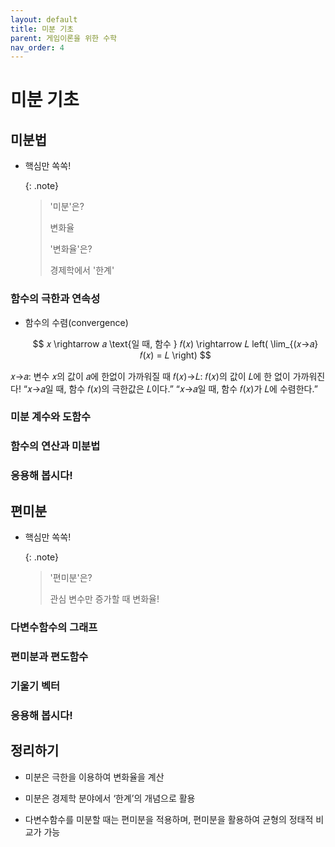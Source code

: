 ```yaml
---
layout: default
title: 미분 기초
parent: 게임이론을 위한 수학
nav_order: 4
---
```



# 미분 기초

## 미분법

- 핵심만 쏙쏙! 

    {: .note}
	> '미분'은?
	>
	> 변화율
	>
	> '변화율'은?
	> 
	> 경제학에서 '한계'


### 함수의 극한과 연속성

- 함수의 수렴(convergence)

    $$
    𝑥 \rightarrow 𝑎 \text{일 때, 함수 } 𝑓(𝑥) \rightarrow 𝐿 left( \lim_{(𝑥→𝑎} ⁡𝑓(𝑥) = 𝐿 \right) 
	$$
	
𝑥→𝑎: 변수 𝑥의 값이 𝑎에 한없이 가까워질 때
𝑓(𝑥)→𝐿: 𝑓(𝑥)의 값이 𝐿에 한 없이 가까워진다!
“𝑥→𝑎일 때, 함수 𝑓(𝑥)의 극한값은 𝐿이다.”
“𝑥→𝑎일 때, 함수 𝑓(𝑥)가 𝐿에 수렴한다.”

<!-- 좌극한과 우극한
좌극한 𝑥→𝑎−:변수 𝑥가 𝑎보다 작은 값에서(왼쪽에서) 𝑎에 한없이 가까워질 때 좌극한값은 그때 함수 𝑓(𝑥)가 수렴하는 값
우극한 𝑥→𝑎+:변수 𝑥가 𝑎보다 큰 값에서(오른쪽에서) 𝑎에 한없이 가까워질 때 우극한값은 그때 함수 𝑓(𝑥)가 수렴하는 값
lim┬(𝑥→𝑎)⁡𝑓(𝑥)=𝐿 ⇔ lim┬(𝑥→𝑎−)⁡𝑓(𝑥)=lim┬(𝑥→𝑎+)⁡𝑓(𝑥)=𝐿

함수의 극한값에 대한 사칙연산𝑥→𝑎일 때, 수렴하는 𝑓(𝑥)→𝛼, 𝑔(𝑥)→𝛽 에 대하여
(실수배) lim┬(𝑥→𝑎) 𝑘𝑓(𝑥)=𝑘 lim┬(𝑥→𝑎) 𝑓(𝑥)=𝑘𝛼 (𝑘는 상수)
(덧셈,뺄셈) lim┬(𝑥→𝑎) {𝑓(𝑥)±𝑔(𝑥)}=lim┬(𝑥→𝑎) 𝑓(𝑥)±lim┬(𝑥→𝑎) 𝑔(𝑥)=𝛼±𝛽
(곱셈) lim┬(𝑥→𝑎) {𝑓(𝑥)𝑔(𝑥)}={lim┬(𝑥→𝑎) 𝑓(𝑥)}{lim┬(𝑥→𝑎) 𝑔(𝑥)}=𝛼𝛽
(나눗셈) lim┬(𝑥→𝑎)  (𝑓(𝑥))/(𝑔(𝑥))=(lim┬(𝑥→𝑎) 𝑓(𝑥))/(lim┬(𝑥→𝑎) 𝑔(𝑥))=𝛼/𝛽 (단, 𝛽≠0)


다항함수의 극한
다항함수: 𝑓(𝑥)=𝑎_𝑛 𝑥^𝑛+𝑎_((𝑛−1) ) 𝑥^(𝑛−1)+⋯+𝑎_1 𝑥+𝑎_0
다항함수 𝑓(𝑥)의 극한:lim┬(𝑥→𝑣)⁡𝑓(𝑥) =lim┬(𝑥→𝑣)⁡(𝑎_𝑛 𝑥^𝑛+𝑎_((𝑛−1) ) 𝑥^(𝑛−1)+⋯+𝑎_1 𝑥+𝑎_0 )=lim┬(𝑥→𝑣)⁡(𝑎_𝑛 𝑥^𝑛 )+lim┬(𝑥→𝑣)⁡(𝑎_((𝑛−1) ) 𝑥^(𝑛−1) )+⋯+lim┬(𝑥→𝑣)⁡(𝑎_1 𝑥)+lim┬(𝑥→𝑣)⁡(𝑎_0 )=𝑎_𝑛 𝑣^𝑛+𝑎_((𝑛−1) ) 𝑣^(𝑛−1)+⋯+𝑎_𝑛 𝑣+𝑎_0=𝑓(𝑣)


엄밀한 극한의 정의: 입실론(𝜖)-델타(𝛿) 논법
𝑥→𝑎일 때, 𝑓(𝑥)→𝐿 ⇔ lim┬(𝑥→𝑎)⁡𝑓(𝑥)=𝐿
임의의 𝜖>0에 대하여, 다음을 만족하는 𝛿가 존재
0<|𝑥−𝑎|<𝛿이면, |𝑓(𝑥)−𝐿|<𝜖
입실론-델타 논법으로 lim┬(𝑥→1)⁡(3𝑥−2)=1을 증명|(3𝑥−2)−1|=|3𝑥−3|=3|𝑥−1|<𝜖 0<𝛿<𝜖/3를 만족하는 𝛿를 설정하면,(예를 들어 𝛿=𝜖/4)0<|𝑥−1|<𝛿 ⇒ 0<3|𝑥−1|<3𝛿<𝜖

점 𝑥=𝑎에서 함수 𝑓(𝑥)의 연속
점 𝑥=𝑎에서 함수 𝑓(𝑥)의 극한값과 함숫값이 일치
lim┬(𝑥→𝑎)⁡𝑓(𝑥)=𝑓(𝑎)

닫힌 구간 [𝑎,𝑏]에서 함수 𝑓(𝑥)의 연속
열린 구간(𝑎,𝑏)의 임의의 점에서 함수 𝑓(𝑥)가 연속
닫힌 구간 [𝑎,𝑏]의 양끝점에서 좌/우극한값과 함숫값 일치lim┬(𝑥→𝑎+)⁡𝑓(𝑥)=𝑓(𝑎), lim┬(𝑥→𝑏−)⁡𝑓(𝑥)=𝑓(𝑏)   -->




### 미분 계수와 도함수

<!-- 평균변화율의 정의닫힌 구간 [𝑎,𝑏]에서 함수 𝑓(𝑥)(또는 𝑦)의 평균변화율
Δ𝑦/Δ𝑥=(Δ𝑓(𝑥))/Δ𝑥=(𝑓(𝑏)−𝑓(𝑎))/(𝑏−𝑎)=(𝑓(𝑎+Δ𝑥)−𝑓(𝑎))/Δ𝑥
𝛥𝑥=𝑏−𝑎>0:𝑥의 값이 𝑎부터 𝑏까지 증가할 때, 그 증가한 값
𝛥𝑦=𝑓(𝑏)−𝑓(𝑎):𝑥의 값이 𝑎부터 𝑏까지 증가할 때, 함수 𝑓(𝑥)의 함숫값이 변화한 값


평균변화율의 기하학적 의미닫힌 구간 [𝑎,𝑏]에서 함수 𝑓(𝑥)(또는 𝑦)의 평균변화율
좌표평면 위 닫힌 구간의 양끝점 (𝑎, 𝑓(𝑎))와 (𝑏, 𝑓(𝑏))를지나는 직선의 기울기 직선의 기울기

순간변화율의 정의점 𝑥=𝑎에서 함수 𝑓(𝑥)의 순간변화율
lim┬(𝑏→𝑎)  Δ𝑦/Δ𝑥=lim┬(Δ𝑥→0)  Δ𝑦/Δ𝑥=lim┬(Δ𝑥→0)  (𝑓(𝑎+Δ𝑥)−𝑓(𝑎))/Δ𝑥=lim┬(𝑏→𝑎)  (𝑓(𝑏)−𝑓(𝑎))/(𝑏−𝑎)
평균변화율을 정의하는 구간 [𝑎,𝑏]을 𝑏→𝑎로 압축시켰을 때평균변화율 Δ𝑦/Δ𝑥의 극한값

순간변화율의 기하학적 의미점 𝑥=𝑎에서 함수 𝑓(𝑥)의 순간변화율
좌표평면 위 한 점 (𝑎, 𝑓(𝑎))에서함수 𝑦=𝑓(𝑥)  의 그래프에 접하는 접선의 기울기

미분계수 𝑓^′ (𝑎) 점 𝑥=𝑎에서 함수 𝑓(𝑥)의 순간변화율
𝑓^′ (𝑎)=lim┬(𝑥→𝑎)  (𝑓(𝑥)−𝑓(𝑎))/(𝑥−𝑎)=lim┬(Δ𝑥→0)  (𝑓(𝑎+Δ𝑥)−𝑓(𝑎))/Δ𝑥
미분계수의 다른 표현: 𝑦^′ |_(𝑥=𝑎), ├ 𝑑𝑦/𝑑𝑥┤|_(𝑥=𝑎)
𝑦=𝑓(𝑥)=𝑥^2+2𝑥−3의 𝑥=2에서 미분계수
	𝑓^′ (2)=lim┬(𝑥→2)  (𝑓(𝑥)−𝑓(2))/(𝑥−2)=lim┬(𝑥→2)  ((𝑥^2+2𝑥−3)−(2^2+2×2−3))/(𝑥−2) 		=lim┬(𝑥→2)  (𝑥^2+2𝑥−8)/(𝑥−2)=lim┬(𝑥→2)  (𝑥−2)(𝑥+4)/(𝑥−2)=lim┬(𝑥→2) (𝑥+4)=6


도함수 𝑓^′ (𝑥) 함수 𝑓(𝑥)의 정의역 임의의 점에 대한 순간변화율
미분계수 𝑓^′ (𝑎)=lim┬(𝑥→𝑎)  (𝑓(𝑥)−𝑓(𝑎))/(𝑥−𝑎)=lim┬(Δ𝑥→0)  (𝑓(𝑎+Δ𝑥)−𝑓(𝑎))/Δ𝑥
도함수 𝑓^′ (𝑥)=lim┬(Δ𝑥→0)  (𝑓(𝑥+Δ𝑥)−𝑓(𝑥))/Δ𝑥
도함수의 다른 표현: 𝑦′, 𝑑𝑦/𝑑𝑥, 𝑑𝑓(𝑥)/𝑑𝑥, 𝑑/𝑑𝑥 𝑓(𝑥)


다항함수의 도함수
𝑓(𝑥)=𝑥
	𝑓^′ (𝑥)=lim┬(Δ𝑥→0)  (𝑓(𝑥+Δ𝑥)−𝑓(𝑥))/Δ𝑥=lim┬(Δ𝑥→0)  ((𝑥+Δ𝑥)−𝑥)/Δ𝑥
		=lim┬(Δ𝑥→0)  Δ𝑥/Δ𝑥=lim┬(Δ𝑥→0) (1)=1
𝑓(𝑥)=𝑥^2
	𝑓^′ (𝑥)=lim┬(Δ𝑥→0)  (𝑓(𝑥+Δ𝑥)−𝑓(𝑥))/Δ𝑥=lim┬(Δ𝑥→0)  ((𝑥+Δ𝑥)^2−𝑥^2)/Δ𝑥
		=lim┬(Δ𝑥→0)  (2𝑥Δ𝑥+(Δ𝑥)^2)/Δ𝑥=lim┬(Δ𝑥→0) (2𝑥+Δ𝑥)=2𝑥

𝑓(𝑥)=𝑥^3
	𝑓^′ (𝑥)=lim┬(Δ𝑥→0)  (𝑓(𝑥+Δ𝑥)−𝑓(𝑥))/Δ𝑥=lim┬(Δ𝑥→0)  ((𝑥+Δ𝑥)^3−𝑥^3)/Δ𝑥
		=lim┬(Δ𝑥→0)  (3𝑥^2 (Δ𝑥)+3𝑥(Δ𝑥)^2+(Δ𝑥)^3)/Δ𝑥
		=lim┬(Δ𝑥→0) (3𝑥^2+3𝑥(Δ𝑥)+(Δ𝑥)^2 )=3𝑥^2
⋮
𝑓(𝑥)=𝑥^𝑛  𝑓^′ (𝑥)=𝑛𝑥^(𝑛−1) -->


### 함수의 연산과 미분법

<!-- 미분법 기본 공식함수 𝑓(𝑥)와 𝑔(𝑥)의 도함수 𝑓′(𝑥)와 𝑔′(𝑥)가 존재할 때
𝑓(𝑥)=𝑐 (𝑐는 상수) ⇒ 𝑓^′ (𝑥)=0
𝑓(𝑥)=𝑥^𝑛 ⇒ 𝑓^′ (𝑥)=𝑛𝑥^(𝑛−1)
𝑦=𝑐𝑓(𝑥) ⇒ 𝑦^′=𝑐 𝑓^′ (𝑥)
𝑦=𝑓(𝑥)±𝑔(𝑥) ⇒ 𝑦^′=𝑓^′ (𝑥)±𝑔^′ (𝑥)
𝑦=𝑓(𝑥)𝑔(𝑥) ⇒ 𝑦^′=𝑓^′ (𝑥)𝑔(𝑥)+𝑓(𝑥) 𝑔^′ (𝑥)
𝑦=𝑓(𝑥)/𝑔(𝑥)  ⇒ 𝑦^′=(𝑓^′ (𝑥)𝑔(𝑥)−𝑓(𝑥) 𝑔^′ (𝑥))/{𝑔(𝑥)}^2


합성함수의 미분법(연쇄법칙, Chain Rule)합성함수 𝑦=𝑓(𝑔(𝑥))의 도함수
𝑦=𝑓(𝑢), 𝑢=𝑔(𝑥)로 단순화
𝑑𝑦/𝑑𝑥=lim┬(Δ𝑥→0)  Δ𝑦/Δ𝑥=lim┬(Δ𝑥→0) (Δ𝑦/Δ𝑢×Δ𝑢/Δ𝑥)=lim┬(Δ𝑥→0) (Δ𝑦/Δ𝑢)×lim┬(Δ𝑥→0) (Δ𝑢/Δ𝑥)

𝑦=(2𝑥+1)^3 의 도함수𝑦=𝑢^3, 𝑢=2𝑥+1𝑑𝑦/𝑑𝑥=𝑑𝑦/𝑑𝑢×𝑑𝑢/𝑑𝑥=(3𝑢^2 )×(2)=6𝑢^2=6(2𝑥+1)^2


음함수 미분법
음함수(implicit function):𝑦=𝑓(𝑥)꼴(양함수)로 표현이 되지 않은 함수
음함수를 미분하려면? 관계식을 정리하여 𝑑𝑦/𝑑𝑥를 유도
𝑦=√(𝑥+1)의 도함수는?양변을 제곱하여 𝑦^2=𝑥+1양변을 𝑥로 미분하면 2𝑦 𝑑𝑦/𝑑𝑥=1  𝑑𝑦/𝑑𝑥=1/2𝑦=1/(2√(𝑥+1))  -->



### 응용해 봅시다!

<!-- 평균수입함수로부터 한계수입함수 계산
평균수입(average revenue)함수: 𝐴𝑅=20−𝑄
수입함수:𝑅=𝐴𝑅×𝑄=(20−𝑄)𝑄=20𝑄−𝑄^2
한계수입(marginal revenue) 함수𝑀𝑅=𝑑𝑅/𝑑𝑄=𝑑/𝑑𝑄 (20𝑄−𝑄^2 )=20−2𝑄
수입, 평균수입, 한계수입 사이의 관계는? -->






## 편미분

- 핵심만 쏙쏙! 

    {: .note}
	> '편미분'은?
	> 
	> 관심 변수만 증가할 때 변화율!


### 다변수함수의 그래프

<!-- 다변수함수의 정의
𝐷⊆𝑅^𝑛일 때, 𝐷에서 정의된 함수 𝑓가임의의 순서쌍 (𝑥_1,𝑥_2,⋯,𝑥_𝑛 )∈𝐷와실수 𝑧=𝑓(𝑥_1,𝑥_2,⋯,𝑥_𝑛 )사이 관계를 지정하는 규칙
다변수함수 예시가로의 길이가 𝑥, 세로의 길이가 𝑦인 직사각형의 넓이 𝐴=𝑥𝑦반지름의 길이 𝑟, 높이가 ℎ인 직원기둥의 부피 𝑉=𝜋𝑟^2 ℎ

다변수함수의 정의역(domain)
다변수함수 𝑓의 정의역이 특별히 명시되지 않았다면,𝑓의 정의역 𝐷는 𝑓를 가장 잘 정의하는 최대(maximal) 집합
 𝑧=√(𝑥^2+𝑦^2 )의 정의역:𝐷={(𝑥, 𝑦)│𝑥^2+𝑦^2≥0}=ℝ^2  좌표평면 전체
 𝑧=√(9−𝑥^2−𝑦^2 )의 정의역:𝐷={(𝑥, 𝑦)│9−𝑥^2−𝑦^2≥0}      ={(𝑥, 𝑦)│𝑥^2+𝑦^2≤9}  원의 내부


다변수함수의 치역(range)
다변수함수 𝑓와 그 정의역 𝐷가 주어졌을 때, 𝑓가 가질 수 있는 값의 집합
 𝑧=√(𝑥^2+𝑦^2 )의 치역: 정의역 𝐷=ℝ^2𝑓(𝐷)={𝑧∈ℝ│𝑧≥0}  좌표공간의 𝑧≥0인 반공간
 𝑧=√(9−𝑥^2−𝑦^2 )의 치역: 정의역 𝐷는 원의 내부𝑓(𝐷)={𝑧∈ℝ│0≤𝑧≤3}  좌표공간 중 0≤𝑧≤3인 영역(공간)

절단면(cross-section)
다변수함수 𝑧=𝑓(𝑥_1,𝑥_2,⋯,𝑥_𝑛 )의 𝑥_𝑖=𝑐에서 절단면은𝑧=𝑓(𝑥_1,𝑥_2,⋯,𝑥_𝑛 )와 𝑥_𝑖=𝑐의 교집합
 𝑧=√(4−𝑥^2−𝑦^2 )의 𝑦=1에서 절단면:반구 𝑥^2+𝑦^2+𝑧^2=4(𝑧≥0)과 평면 𝑦=1의 교집합 𝑥^2+(1)^2+𝑧^2=4(𝑧≥0)  반원 𝑥^2+𝑧^2=3(𝑧≥0)
 𝑧=√(4−𝑥^2−𝑦^2 )의 𝑥=0에서 절단면:반구 𝑥^2+𝑦^2+𝑧^2=4(𝑧≥0)과 평면 𝑥=0의 교집합 (0)^2+𝑦^2+𝑧^2=4(𝑧≥0)  반원 𝑦^2+𝑧^2=4(𝑧≥0)


등위선(level curve)
다변수함수 𝑧=𝑓(𝑥_1,𝑥_2,⋯,𝑥_𝑛 )가 같은 높이(level)𝑧=𝑘인 값을 갖는 순서쌍 (𝑥_1,𝑥_2,⋯,𝑥_𝑛 )의 집합
 𝑧=𝑓(𝑥_1,𝑥_2,⋯,𝑥_𝑛 )와 𝑧=𝑘의 교집합
 𝑧=𝑓(𝑥, 𝑦)=𝑥^2+𝑦^2의 그래프? 포물면(paraboloid) 𝑧=0: 0=𝑥^2+𝑦^2 𝑧=1: 1=𝑥^2+𝑦^2 𝑧=2: 2=𝑥^2+𝑦^2	⋮

다변수함수 𝑧=𝑓(𝑥_1,𝑥_2,⋯,𝑥_𝑛 )가 같은 높이(level)𝑧=𝑘인 값을 갖는 순서쌍 (𝑥_1,𝑥_2,⋯,𝑥_𝑛 )의 집합
 𝑧=𝑓(𝑥_1,𝑥_2,⋯,𝑥_𝑛 )와 𝑧=𝑘의 교집합
 𝑧=𝑓(𝑥, 𝑦)=√(𝑥^2+𝑦^2 )의 그래프? 원뿔(cone) 𝑧=0: 0=√(𝑥^2+𝑦^2 ) 𝑧=1: 1=√(𝑥^2+𝑦^2 ) 𝑧=2: 2=√(𝑥^2+𝑦^2 )	⋮

다변수함수 𝑧=𝑓(𝑥_1,𝑥_2,⋯,𝑥_𝑛 )가 같은 높이(level)𝑧=𝑘인 값을 갖는 순서쌍 (𝑥_1,𝑥_2,⋯,𝑥_𝑛 )의 집합
 𝑧=𝑓(𝑥_1,𝑥_2,⋯,𝑥_𝑛 )와 𝑧=𝑘의 교집합
 𝑧=𝑓(𝑥, 𝑦)=𝑥^2−𝑦^2의 그래프? 쌍곡면(hyperboloid) 𝑧=0: 0=𝑥^2−𝑦^2 𝑧=1: 1=𝑥^2−𝑦^2 𝑧=2: 2=𝑥^2−𝑦^2	⋮  -->



### 편미분과 편도함수

<!-- 편미분계수
 𝑧=𝑓(𝑥,𝑦)에 대하여 𝑦=𝑏이고 𝑥만 변화할 때
 𝑔(𝑥)=𝑓(𝑥, 𝑏)일 때, 𝑔(𝑥)가 𝑥=𝑎에서 미분가능
 𝑔^′ (𝑎)=lim┬(ℎ→0)  (𝑔(𝑎+ℎ)−𝑔(𝑎))/ℎ  (𝑎,𝑏)에서 𝑓의 𝑥에 대한 편미분계수
편미분계수의 표현: 𝑓_𝑥 (𝑎,𝑏); 𝜕𝑓/𝜕𝑥 (𝑎,𝑏); ├ 𝜕𝑧/𝜕𝑥┤|_((𝑥,𝑦)=(𝑎,𝑏) )
    ※ 𝜕: 라운드 𝑑

 𝑧=𝑓(𝑥,𝑦)에 대하여 𝑥=𝑎이고 𝑦만 변화할 때
 𝑘(𝑦)=𝑓(𝑎, 𝑦)일 때, 𝑘(𝑦)가 𝑦=𝑏에서 미분가능
 𝑘^′ (𝑏)=lim┬(ℎ→0)  (𝑘(𝑏+ℎ)−𝑘(𝑏))/ℎ  (𝑎,𝑏)에서 𝑓의 𝑦에 대한 편미분계수
편미분계수의 표현: 𝑓_𝑦 (𝑎,𝑏); 𝜕𝑓/𝜕y (𝑎,𝑏);├ 𝜕𝑧/𝜕𝑦┤|_((𝑥,𝑦)=(𝑎,𝑏) )
    ※ 𝜕: 라운드 𝑑

편도함수(partial derivative)
 𝑧=𝑓(𝑥,𝑦)에 대하여 𝑓의 𝑥에 대한 편도함수:𝑓_𝑥 (𝑥,𝑦)=𝜕𝑓/𝜕𝑥 (𝑥,𝑦)=lim┬(ℎ→0)  (𝑓(𝑥+ℎ, 𝑦)−𝑓(𝑥,𝑦))/ℎ
 𝑧=𝑓(𝑥,𝑦)에 대하여 𝑓의 𝑦에 대한 편도함수: 𝑓_𝑦 (𝑥,𝑦)=𝜕𝑓/𝜕𝑦 (𝑥,𝑦)=lim┬(ℎ→0)  (𝑓(𝑥, 𝑦+ℎ)−𝑓(𝑥,𝑦))/ℎ

𝑧=𝑓(𝑥,𝑦)=3𝑥^2+𝑥𝑦+4𝑦^2의 𝑥에 대한 편도함수:𝑓_𝑥=𝜕𝑓/𝜕𝑥=6𝑥+𝑦
 𝑧=𝑓(𝑥,𝑦)=3𝑥^2+𝑥𝑦+4𝑦^2의 𝑦에 대한 편도함수:𝑓_𝑦=𝜕𝑓/𝜕𝑦=𝑥+8𝑦

편도함수와 일차근사(linear approximation)
함수 𝑓의 편도함수가 점 (𝑥_0, 𝑦_0 )에서 연속일 때,곡면 위의 점 (𝑥_0, 𝑦_0,𝑓(𝑥_0,𝑦_0 ))에서 𝑧=𝑓(𝑥, 𝑦)의 접평면
함수 𝑓의 편도함수가 점 (𝑥_0, 𝑦_0 )에서 연속일 때,점 (𝑥_0, 𝑦_0 )와 인접한 (𝑥, 𝑦)에서 함숫값 𝑓(𝑥, 𝑦)의 일차근사

𝑧=𝑓(𝑥_0,𝑦_0 )+𝑓_𝑥 (𝑥_0,𝑦_0 )(𝑥−𝑥_0 )+𝑓_𝑦 (𝑥_0,𝑦_0 )(𝑦−𝑦_0 )


 𝑧=𝑓(𝑥, 𝑦)=5−𝑥^2−2𝑦^2에 대하여𝑓(1.1, 0.9)의 근삿값을 (1, 1)의 일차근사를 이용하여 계산
 𝑓(1.1, 0.9)=𝑓(1+0.1, 1−0.1)𝑓_𝑥=𝜕𝑓/𝜕𝑥=−2𝑥  𝑓_𝑥 (1, 1)=−2,𝑓_𝑦=𝜕𝑓/𝜕𝑦=−4𝑦  𝑓_𝑦 (1, 1)=−4𝑓(1.1, 0.9)≃𝑓(1,1)+𝑓_𝑥 (1,1)(0.1)+𝑓_𝑦 (1,1)(−0.1)	        =2+(−2)(0.1)+(−4)(−0.1)=2.2	 -->


### 기울기 벡터

<!-- 기울기벡터(gradient vector)의 정의
 𝑧=𝑓(𝑥,𝑦) 위 임의의 점에서 접평면의 법선벡터;접평면이 수직으로 바라보는 평면의 벡터
 𝑧=𝑓(𝑥,𝑦) 위 임의의 점에서 계산한𝑥, 𝑦에 대한 편도함수로 이루어진 벡터
grad𝑓(𝑥_0,𝑦_0 ); 𝛻𝑓=(𝑓_𝑥 (𝑥_0,𝑦_0 ), 𝑓_𝑦 (𝑥_0,𝑦_0))

기울기벡터 예제
 z=𝑓(𝑥,𝑦)=𝑥^2 𝑦+6𝑥𝑦^3 @ 𝑃=(1,2) 기울기벡터는?𝑓_𝑥=𝜕𝑓/𝜕𝑥=2𝑥𝑦+6𝑦^3, 𝑓_𝑦=𝜕𝑓/𝜕𝑦=𝑥^2+18𝑥𝑦^2기울기 벡터 ∇𝑓=(𝜕𝑓/𝜕𝑥,𝜕𝑓/𝜕𝑦)=(2𝑥𝑦+6𝑦^3,𝑥^2+18𝑥𝑦^2 ) ├ ∇𝑓┤|_((𝑥,𝑦)=(1,2))=(𝑓_𝑥 (1, 2),𝑓_𝑦 (1, 2))=(52, 73)

기울기벡터와 등위선 사이의 관계: 서로 수직!
높이가 𝑧=𝑘인 등위선의 방정식: 𝑘=𝑓(𝑥, 𝑦)
등위선의 방정식을 𝑥에 대하여 편미분
0=𝑓_𝑥 (𝑥,𝑦)+𝑓_𝑦 (𝑥,𝑦)⋅𝑦^′  𝑦^′=−(𝑓_𝑥 (𝑥,𝑦))/(𝑓_𝑦 (𝑥,𝑦) )
기울기벡터 ∇𝑓=(𝑓_𝑥 (𝑥,𝑦),𝑓_𝑦 (𝑥,𝑦))의 기울기: (𝑓_𝑦 (𝑥,𝑦))/(𝑓_𝑥 (𝑥,𝑦) )
(등위선의 기울기)×(기울기벡터의 기울기)=−1

기울기벡터와 등위선의 증가/감소
점 (𝑥_0, 𝑦_0 )에서 함수 𝑧=𝑓(𝑥, 𝑦)는𝑣 ⃗=∇𝑓(𝑥_0, 𝑦_0 ) 방향으로 가장 빠르게 증가
점 (𝑥_0, 𝑦_0 )에서 함수 𝑧=𝑓(𝑥, 𝑦)는( 𝑢) ⃗=−∇𝑓(𝑥_0, 𝑦_0 ) 방향으로 가장 빠르게 감소

기울기벡터와 등위선의 증가/감소 예제
 𝑧=𝑓(𝑥, 𝑦)=5−𝑥^2−2𝑦^2 위의 점 (1, 1)에𝑓가 가장 빠르게 증가하는/감소하는 방향은?
 𝑓_𝑥=𝜕𝑓/𝜕𝑥=−2𝑥  𝑓_𝑥 (1, 1)=−2,𝑓_𝑦=𝜕𝑓/𝜕𝑦=−4𝑦  𝑓_𝑦 (1, 1)=−4가장 빠르게 증가하는 방향: ∇𝑓(1, 1)=(−2, −4) 가장 빠르게 감소하는 방향: −∇𝑓(1, 1)=(2, 4) -->





### 응용해 봅시다!

<!-- 수요와 공급의 관계에서 균형의 변동성을 구하면?
수요함수: 𝑄_𝑑=𝑎−𝑏𝑃 (𝑎, 𝑏>0)
공급함수: 𝑄_𝑠=−𝑐+𝑑𝑃 (𝑐, 𝑑>0)
균형조건(𝑄_𝑑=𝑄_𝑠)을 적용하면? (𝑃^∗, 𝑄^∗ )=((𝑎+𝑐)/(𝑏+𝑑),(𝑎𝑑−𝑏𝑐)/(𝑏+𝑑))
편도함수를 활용하여 균형을 정태적으로 비교(𝜕𝑃^∗)/𝜕𝑎=1/(𝑏+𝑑)>0, (𝜕𝑃^∗)/𝜕𝑏=−(𝑎+𝑐)/(𝑏+𝑑)^2 <0(𝜕𝑃^∗)/𝜕𝑐=1/(𝑏+𝑑)=(𝜕𝑃^∗)/𝜕𝑎>0, (𝜕𝑃^∗)/𝜕𝑑=−(𝑎+𝑐)/(𝑏+𝑑)^2 =(𝜕𝑃^∗)/𝜕𝑏<0 -->



## 정리하기

- 미분은 극한을 이용하여 변화율을 계산

- 미분은 경제학 분야에서 ‘한계’의 개념으로 활용

- 다변수함수를 미분할 때는 편미분을 적용하며, 편미분을 활용하여 균형의 정태적 비교가 가능
